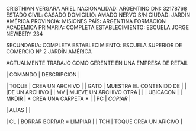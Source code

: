 CRISTHIAN VERGARA ARIEL
NACIONALIDAD: ARGENTINO
DNI: 32178768
ESTADO CIVIL: CASADO
DOMICILIO: AMADO NERVO S/N
CIUDAD: JARDÍN AMÉRICA
PROVINCIA: MISIONES
PAÍS: ARGENTINA
FORMACION ACADEMICA
PRIMARIA: COMPLETA ESTABLECIMIENTO: ESCUELA JORGE NEWBERY 234

SECUNDARIA: COMPLETA ESTABLECIMIENTO: ESCUELA SUPERIOR DE COMERCIO N° 2 JARDÍN AMÉRICA

ACTUALMENTE TRABAJO COMO GERENTE EN UNA EMPRESA DE RETAIL

| COMANDO | DESCRIPCION |

| TOQUE | CREA UN ARCHIVO | | GATO | MUESTRA EL CONTENIDO DE | | |DE UN ARCHIVO | | MV | MUEVE UN ARCHIVO OTRA | | | UBICACON | | MKDIR | * CREA UNA CARPETA * | | PC | *COPIAR* |

| ALÍAS | |

| CL | BORRAR BORRAR = LIMPIAR | | TCH | TOQUE CREA UN ARICIVO |